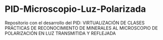# PID-Microscopio-Luz-Polarizada
Repositorio con el desarrollo del PID: VIRTUALIZACIÓN DE CLASES PRÁCTICAS DE RECONOCIMIENTO DE MINERALES AL MICROSCOPIO DE POLARIZACIÓN EN LUZ TRANSMITIDA Y REFLEJADA
